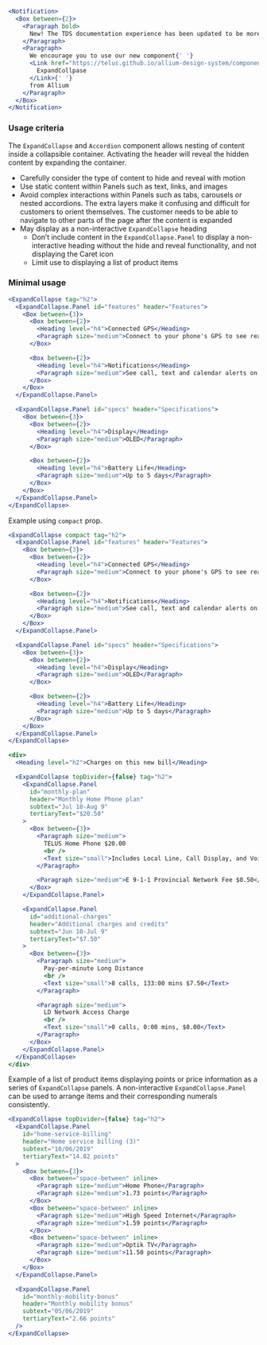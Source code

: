 ```jsx noeditor
<Notification>
  <Box between={2}>
    <Paragraph bold>
      New! The TDS documentation experience has been updated to be more performant!
    </Paragraph>
    <Paragraph>
      We encourage you to use our new component{' '}
      <Link href="https://telus.github.io/allium-design-system/components/components/expand-collapse">
        ExpandCollpase
      </Link>{' '}
      from Allium
    </Paragraph>
  </Box>
</Notification>
```

### Usage criteria

The `ExpandCollapse` and `Accordion` component allows nesting of content inside a collapsible container. Activating the header will reveal the hidden content by expanding the container.

- Carefully consider the type of content to hide and reveal with motion
- Use static content within Panels such as text, links, and images
- Avoid complex interactions within Panels such as tabs, carousels or nested accordions. The extra layers make it confusing and difficult for customers to orient themselves. The customer needs to be able to navigate to other parts of the page after the content is expanded
- May display as a non-interactive `ExpandCollapse` heading
  - Don’t include content in the `ExpandCollapse.Panel` to display a non-interactive heading without the hide and reveal functionality, and not displaying the Caret icon
  - Limit use to displaying a list of product items

### Minimal usage

```jsx
<ExpandCollapse tag="h2">
  <ExpandCollapse.Panel id="features" header="Features">
    <Box between={3}>
      <Box between={2}>
        <Heading level="h4">Connected GPS</Heading>
        <Paragraph size="medium">Connect to your phone's GPS to see real-time run stats.</Paragraph>
      </Box>

      <Box between={2}>
        <Heading level="h4">Notifications</Heading>
        <Paragraph size="medium">See call, text and calendar alerts on your wrist.</Paragraph>
      </Box>
    </Box>
  </ExpandCollapse.Panel>

  <ExpandCollapse.Panel id="specs" header="Specifications">
    <Box between={3}>
      <Box between={2}>
        <Heading level="h4">Display</Heading>
        <Paragraph size="medium">OLED</Paragraph>
      </Box>

      <Box between={2}>
        <Heading level="h4">Battery Life</Heading>
        <Paragraph size="medium">Up to 5 days</Paragraph>
      </Box>
    </Box>
  </ExpandCollapse.Panel>
</ExpandCollapse>
```

Example using `compact` prop.

```jsx
<ExpandCollapse compact tag="h2">
  <ExpandCollapse.Panel id="features" header="Features">
    <Box between={3}>
      <Box between={2}>
        <Heading level="h4">Connected GPS</Heading>
        <Paragraph size="medium">Connect to your phone's GPS to see real-time run stats.</Paragraph>
      </Box>

      <Box between={2}>
        <Heading level="h4">Notifications</Heading>
        <Paragraph size="medium">See call, text and calendar alerts on your wrist.</Paragraph>
      </Box>
    </Box>
  </ExpandCollapse.Panel>

  <ExpandCollapse.Panel id="specs" header="Specifications">
    <Box between={3}>
      <Box between={2}>
        <Heading level="h4">Display</Heading>
        <Paragraph size="medium">OLED</Paragraph>
      </Box>

      <Box between={2}>
        <Heading level="h4">Battery Life</Heading>
        <Paragraph size="medium">Up to 5 days</Paragraph>
      </Box>
    </Box>
  </ExpandCollapse.Panel>
</ExpandCollapse>
```

```jsx
<div>
  <Heading level="h2">Charges on this new bill</Heading>

  <ExpandCollapse topDivider={false} tag="h2">
    <ExpandCollapse.Panel
      id="monthly-plan"
      header="Monthly Home Phone plan"
      subtext="Jul 10-Aug 9"
      tertiaryText="$20.50"
    >
      <Box between={3}>
        <Paragraph size="medium">
          TELUS Home Phone $20.00
          <br />
          <Text size="small">Includes Local Line, Call Display, and Voice Mail</Text>
        </Paragraph>

        <Paragraph size="medium">E 9-1-1 Provincial Network Fee $0.50</Paragraph>
      </Box>
    </ExpandCollapse.Panel>

    <ExpandCollapse.Panel
      id="additional-charges"
      header="Additional charges and credits"
      subtext="Jun 10-Jul 9"
      tertiaryText="$7.50"
    >
      <Box between={3}>
        <Paragraph size="medium">
          Pay-per-minute Long Distance
          <br />
          <Text size="small">8 calls, 133:00 mins $7.50</Text>
        </Paragraph>

        <Paragraph size="medium">
          LD Network Access Charge
          <br />
          <Text size="small">0 calls, 0:00 mins, $0.00</Text>
        </Paragraph>
      </Box>
    </ExpandCollapse.Panel>
  </ExpandCollapse>
</div>
```

Example of a list of product items displaying points or price information as a series of `ExpandCollapse` panels. A non-interactive `ExpandCollapse.Panel` can be used to arrange items and their corresponding numerals consistently.

```jsx
<ExpandCollapse topDivider={false} tag="h2">
  <ExpandCollapse.Panel
    id="home-service-billing"
    header="Home service billing (3)"
    subtext="10/06/2019"
    tertiaryText="14.82 points"
  >
    <Box between={3}>
      <Box between="space-between" inline>
        <Paragraph size="medium">Home Phone</Paragraph>
        <Paragraph size="medium">1.73 points</Paragraph>
      </Box>
      <Box between="space-between" inline>
        <Paragraph size="medium">High Speed Internet</Paragraph>
        <Paragraph size="medium">1.59 points</Paragraph>
      </Box>
      <Box between="space-between" inline>
        <Paragraph size="medium">Optik TV</Paragraph>
        <Paragraph size="medium">11.50 points</Paragraph>
      </Box>
    </Box>
  </ExpandCollapse.Panel>

  <ExpandCollapse.Panel
    id="monthly-mobility-bonus"
    header="Monthly mobility bonus"
    subtext="05/06/2019"
    tertiaryText="2.66 points"
  />
</ExpandCollapse>
```
